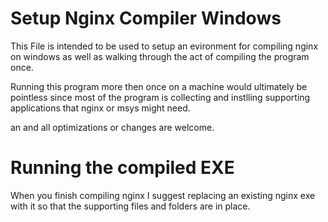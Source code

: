 # Setup Nginx Compiler Windows

This File is intended to be used to setup an evironment for compiling nginx on windows as well as walking through the act of compiling the program once. 

Running this program more then once on a machine would ultimately be pointless since most of the program is collecting and instlling supporting applications that nginx or msys might need.

an and all optimizations or changes are welcome.

# Running the compiled EXE
When you finish compiling nginx I suggest replacing an existing nginx exe with it so that the supporting files and folders are in place.
